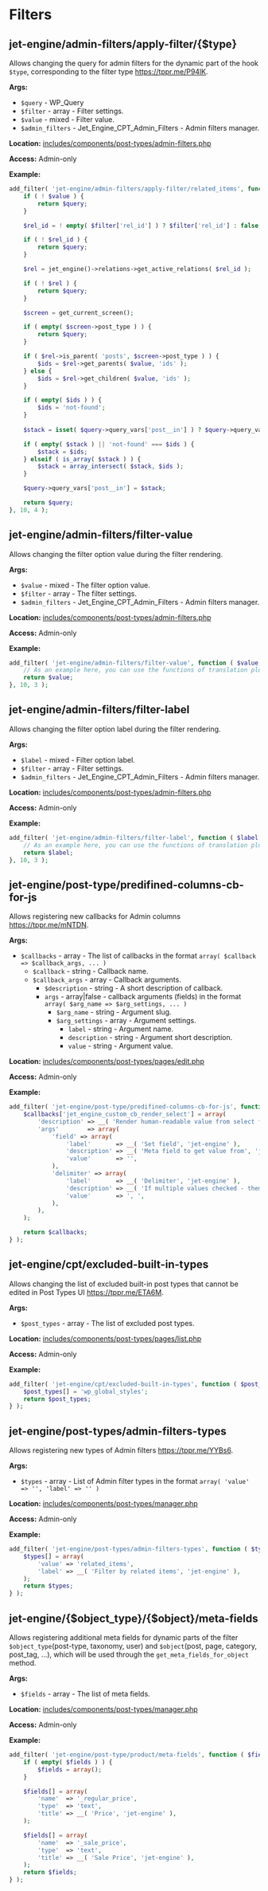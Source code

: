 # Filters

## jet-engine/admin-filters/apply-filter/{$type}

Allows changing the query for admin filters for the dynamic part of the hook `$type`, corresponding to the filter type https://tppr.me/P94lK.

**Args:**
- `$query` - WP_Query
- `$filter` - array - Filter settings. 
- `$value` - mixed - Filter value. 
- `$admin_filters` - Jet_Engine_CPT_Admin_Filters - Admin filters manager. 

**Location:**
[includes/components/post-types/admin-filters.php](https://github.com/ZemezLab/jet-engine/blob/master/includes/components/post-types/admin-filters.php)

**Access:**
Admin-only 

**Example:**

```php
add_filter( 'jet-engine/admin-filters/apply-filter/related_items', function ( $query, $filter, $value, $admin_filters ) {
	if ( ! $value ) {
		return $query;
	}

	$rel_id = ! empty( $filter['rel_id'] ) ? $filter['rel_id'] : false;

	if ( ! $rel_id ) {
		return $query;
	}

	$rel = jet_engine()->relations->get_active_relations( $rel_id );

	if ( ! $rel ) {
		return $query;
	}

	$screen = get_current_screen();

	if ( empty( $screen->post_type ) ) {
		return $query;
	}

	if ( $rel->is_parent( 'posts', $screen->post_type ) ) {
		$ids = $rel->get_parents( $value, 'ids' );
	} else {
		$ids = $rel->get_children( $value, 'ids' );
	}

	if ( empty( $ids ) ) {
		$ids = 'not-found';
	}
	
	$stack = isset( $query->query_vars['post__in'] ) ? $query->query_vars['post__in'] : array();

	if ( empty( $stack ) || 'not-found' === $ids ) {
		$stack = $ids;
	} elseif ( is_array( $stack ) ) {
		$stack = array_intersect( $stack, $ids );
	}

	$query->query_vars['post__in'] = $stack;

	return $query;
}, 10, 4 );
```

## jet-engine/admin-filters/filter-value

Allows changing the filter option value during the filter rendering. 

**Args:**
- `$value` - mixed - The filter option value.
- `$filter` - array - The filter settings. 
- `$admin_filters` - Jet_Engine_CPT_Admin_Filters - Admin filters manager. 

**Location:**
[includes/components/post-types/admin-filters.php](https://github.com/ZemezLab/jet-engine/blob/master/includes/components/post-types/admin-filters.php)

**Access:**
Admin-only

**Example:**

```php
add_filter( 'jet-engine/admin-filters/filter-value', function ( $value, $filter, $admin_filters ) {
    // As an example here, you can use the functions of translation plugins to translate a value
    return $value;
}, 10, 3 );
```

## jet-engine/admin-filters/filter-label

Allows changing the filter option label during the filter rendering.

**Args:**
- `$label` - mixed - Filter option label.
- `$filter` - array - Filter settings. 
- `$admin_filters` - Jet_Engine_CPT_Admin_Filters - Admin filters manager. 

**Location:**
[includes/components/post-types/admin-filters.php](https://github.com/ZemezLab/jet-engine/blob/master/includes/components/post-types/admin-filters.php)

**Access:**
Admin-only

**Example:**

```php
add_filter( 'jet-engine/admin-filters/filter-label', function ( $label, $filter, $admin_filters ) {
    // As an example here, you can use the functions of translation plugins to translate a label
    return $label;
}, 10, 3 );
```

## jet-engine/post-type/predifined-columns-cb-for-js

Allows registering new callbacks for Admin columns https://tppr.me/mNTDN.

**Args:**
- `$callbacks` - array - The list of callbacks in the format `array( $callback => $callback_args, ... )`
    - `$callback` - string - Callback name. 
    - `$callback_args` - array - Callback arguments. 
        - `$description` - string - A short description of callback. 
        - `args` - array|false - callback arguments (fields) in the format `array( $arg_name => $arg_settings, ... )`
            - `$arg_name` - string - Argument slug. 
            - `$arg_settings` - array - Argument settings. 
                - `label` - string - Argument name. 
                - `description` - string - Argument short description. 
                - `value` - string - Argument value. 

**Location:**
[includes/components/post-types/pages/edit.php](https://github.com/ZemezLab/jet-engine/blob/master/includes/components/post-types/pages/edit.php)

**Access:**
Admin-only

**Example:**

```php
add_filter( 'jet-engine/post-type/predifined-columns-cb-for-js', function ( $callbacks ) {
    $callbacks['jet_engine_custom_cb_render_select'] = array(
        'description' => __( 'Render human-readable value from select field or radio field', 'jet-engine' ),
        'args'        => array(
            'field' => array(
                'label'       => __( 'Set field', 'jet-engine' ),
                'description' => __( 'Meta field to get value from', 'jet-engine' ),
                'value'       => '',
            ),
            'delimiter' => array(
                'label'       => __( 'Delimiter', 'jet-engine' ),
                'description' => __( 'If multiple values checked - them will be separated with this', 'jet-engine' ),
                'value'       => ', ',
            ),
        ),
    );

    return $callbacks;
} );
```

## jet-engine/cpt/excluded-built-in-types

Allows changing the list of excluded built-in post types that cannot be edited in Post Types UI https://tppr.me/ETA6M.

**Args:**
- `$post_types` - array - The list of excluded post types.

**Location:**
[includes/components/post-types/pages/list.php](https://github.com/ZemezLab/jet-engine/blob/master/includes/components/post-types/pages/list.php)

**Access:**
Admin-only

**Example:**

```php
add_filter( 'jet-engine/cpt/excluded-built-in-types', function ( $post_types ) {
    $post_types[] = 'wp_global_styles';
    return $post_types;
} );
```

## jet-engine/post-types/admin-filters-types

Allows registering new types of Admin filters https://tppr.me/YYBs6. 

**Args:**
- `$types` - array -  List of Admin filter types in the format `array( 'value' => '', 'label' => '' )`

**Location:**
[includes/components/post-types/manager.php](https://github.com/ZemezLab/jet-engine/blob/master/includes/components/post-types/manager.php)

**Access:**
Admin-only

**Example:**

```php
add_filter( 'jet-engine/post-types/admin-filters-types', function ( $types ) {
    $types[] = array(
        'value' => 'related_items',
        'label' => __( 'Filter by related items', 'jet-engine' ),
    );
    return $types;
} );
```

## jet-engine/{$object_type}/{$object}/meta-fields

Allows registering additional meta fields for dynamic parts of the filter `$object_type`(post-type, taxonomy, user) and
`$object`(post, page, category, post_tag, ...), which will be used through the `get_meta_fields_for_object` method.

**Args:**
- `$fields` - array - The list of meta fields. 

**Location:**
[includes/components/post-types/manager.php](https://github.com/ZemezLab/jet-engine/blob/master/includes/components/post-types/manager.php)

**Access:**
Admin-only

**Example:**

```php
add_filter( 'jet-engine/post-type/product/meta-fields', function ( $fields ) {
    if ( empty( $fields ) ) {
        $fields = array();
    }

    $fields[] = array(
        'name'  => '_regular_price',
        'type'  => 'text',
        'title' => __( 'Price', 'jet-engine' ),
    );

    $fields[] = array(
        'name'  => '_sale_price',
        'type'  => 'text',
        'title' => __( 'Sale Price', 'jet-engine' ),
    );
    return $fields;
} );
```